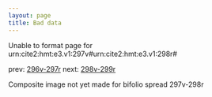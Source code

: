 ```yaml
---
layout: page
title: Bad data
---
```


Unable to format page for urn:cite2:hmt:e3.v1:297v#urn:cite2:hmt:e3.v1:298r#

prev: [296v-297r](../296v-297r/) next: [298v-299r](../298v-299r/)

Composite image not yet made for bifolio spread 297v-298r

